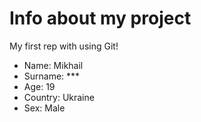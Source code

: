# Info about my project
My first rep with using Git!
- Name: Mikhail
- Surname: ***
- Age: 19
- Country: Ukraine
- Sex: Male
